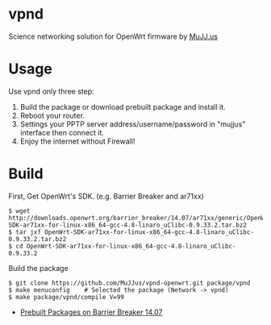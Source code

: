 vpnd
====
Science networking solution for OpenWrt firmware by [MuJJ.us](http://mujj.us)

Usage
=====
Use vpnd only three step:

1. Build the package or download prebuilt package and install it.
2. Reboot your router.
3. Settings your PPTP server address/username/password in "mujjus" interface then connect it.
4. Enjoy the internet without Firewall!

Build
=====

First, Get OpenWrt's SDK. (e.g. Barrier Breaker and ar71xx)
```
$ wget http://downloads.openwrt.org/barrier_breaker/14.07/ar71xx/generic/OpenWrt-SDK-ar71xx-for-linux-x86_64-gcc-4.8-linaro_uClibc-0.9.33.2.tar.bz2
$ tar jxf OpenWrt-SDK-ar71xx-for-linux-x86_64-gcc-4.8-linaro_uClibc-0.9.33.2.tar.bz2
$ cd OpenWrt-SDK-ar71xx-for-linux-x86_64-gcc-4.8-linaro_uClibc-0.9.33.2
```

Build the package
```
$ git clone https://github.com/MuJJus/vpnd-openwrt.git package/vpnd
$ make menuconfig    # Selected the package (Network -> vpnd)
$ make package/vpnd/compile V=99
```

* [Prebuilt Packages on Barrier Breaker 14.07](http://dl.mujj.us/openwrt/)
